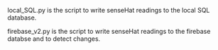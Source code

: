 local_SQL.py is the script to write senseHat readings to the local SQL database.

firebase_v2.py is the script to write senseHat readings to the firebase databse and to detect changes.
